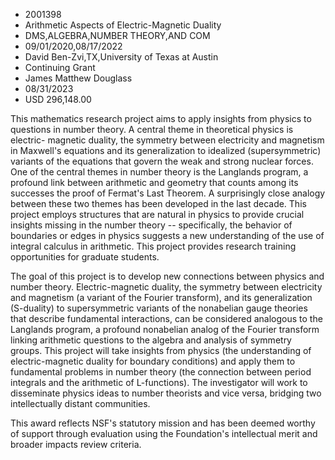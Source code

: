 
* 2001398
* Arithmetic Aspects of Electric-Magnetic Duality
* DMS,ALGEBRA,NUMBER THEORY,AND COM
* 09/01/2020,08/17/2022
* David Ben-Zvi,TX,University of Texas at Austin
* Continuing Grant
* James Matthew Douglass
* 08/31/2023
* USD 296,148.00

This mathematics research project aims to apply insights from physics to
questions in number theory. A central theme in theoretical physics is electric-
magnetic duality, the symmetry between electricity and magnetism in Maxwell's
equations and its generalization to idealized (supersymmetric) variants of the
equations that govern the weak and strong nuclear forces. One of the central
themes in number theory is the Langlands program, a profound link between
arithmetic and geometry that counts among its successes the proof of Fermat's
Last Theorem. A surprisingly close analogy between these two themes has been
developed in the last decade. This project employs structures that are natural
in physics to provide crucial insights missing in the number theory --
specifically, the behavior of boundaries or edges in physics suggests a new
understanding of the use of integral calculus in arithmetic. This project
provides research training opportunities for graduate students.

The goal of this project is to develop new connections between physics and
number theory. Electric-magnetic duality, the symmetry between electricity and
magnetism (a variant of the Fourier transform), and its generalization
(S-duality) to supersymmetric variants of the nonabelian gauge theories that
describe fundamental interactions, can be considered analogous to the Langlands
program, a profound nonabelian analog of the Fourier transform linking
arithmetic questions to the algebra and analysis of symmetry groups. This
project will take insights from physics (the understanding of electric-magnetic
duality for boundary conditions) and apply them to fundamental problems in
number theory (the connection between period integrals and the arithmetic of
L-functions). The investigator will work to disseminate physics ideas to number
theorists and vice versa, bridging two intellectually distant communities.

This award reflects NSF's statutory mission and has been deemed worthy of
support through evaluation using the Foundation's intellectual merit and broader
impacts review criteria.
